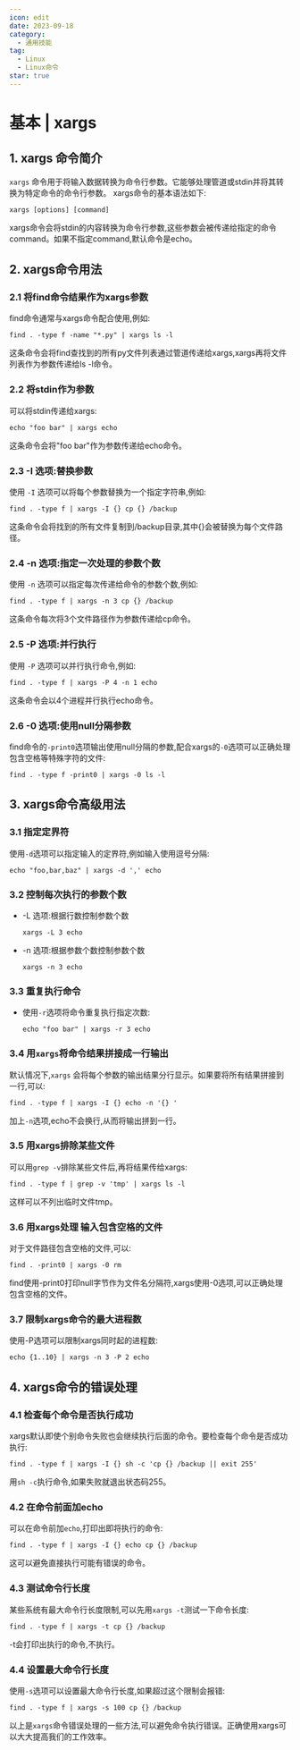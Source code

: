 ```yaml
---
icon: edit
date: 2023-09-18
category:
  - 通用技能
tag:
  - Linux
  - Linux命令
star: true
---
```


# 基本 | xargs

## 1. xargs 命令简介

`xargs` 命令用于将输入数据转换为命令行参数。它能够处理管道或stdin并将其转换为特定命令的命令行参数。
xargs命令的基本语法如下:
```shell
xargs [options] [command]
```
xargs命令会将stdin的内容转换为命令行参数,这些参数会被传递给指定的命令command。如果不指定command,默认命令是echo。

## 2. xargs命令用法

### 2.1 将find命令结果作为xargs参数

find命令通常与xargs命令配合使用,例如:
```shell
find . -type f -name "*.py" | xargs ls -l
```
这条命令会将find查找到的所有py文件列表通过管道传递给xargs,xargs再将文件列表作为参数传递给ls -l命令。

### 2.2 将stdin作为参数

可以将stdin传递给xargs:
```shell
echo "foo bar" | xargs echo
```
这条命令会将"foo bar"作为参数传递给echo命令。

### 2.3 -I 选项:替换参数

使用 `-I` 选项可以将每个参数替换为一个指定字符串,例如:
```shell
find . -type f | xargs -I {} cp {} /backup
```
这条命令会将找到的所有文件复制到/backup目录,其中{}会被替换为每个文件路径。

### 2.4 -n 选项:指定一次处理的参数个数

使用 `-n` 选项可以指定每次传递给命令的参数个数,例如:
```shell
find . -type f | xargs -n 3 cp {} /backup
```
这条命令每次将3个文件路径作为参数传递给cp命令。

### 2.5 -P 选项:并行执行

使用 `-P` 选项可以并行执行命令,例如:
```shell
find . -type f | xargs -P 4 -n 1 echo
```
这条命令会以4个进程并行执行echo命令。

### 2.6 -0 选项:使用null分隔参数

find命令的`-print0`选项输出使用null分隔的参数,配合xargs的`-0`选项可以正确处理包含空格等特殊字符的文件:
```shell
find . -type f -print0 | xargs -0 ls -l
```
## 3. xargs命令高级用法

### 3.1 指定定界符

使用`-d`选项可以指定输入的定界符,例如输入使用逗号分隔:
```shell
echo "foo,bar,baz" | xargs -d ',' echo
```

### 3.2 控制每次执行的参数个数

- -L 选项:根据行数控制参数个数
  ```shell
  xargs -L 3 echo
  ```
- -n 选项:根据参数个数控制参数个数
    ```shell
    xargs -n 3 echo
    ```

### 3.3 重复执行命令

- 使用`-r`选项将命令重复执行指定次数:
  ```shell
  echo "foo bar" | xargs -r 3 echo
  ```

### 3.4 用`xargs`将命令结果拼接成一行输出

默认情况下,`xargs` 会将每个参数的输出结果分行显示。如果要将所有结果拼接到一行,可以:
```shell
find . -type f | xargs -I {} echo -n '{} ' 
```
加上`-n`选项,echo不会换行,从而将输出拼到一行。

### 3.5 用xargs排除某些文件

可以用`grep -v`排除某些文件后,再将结果传给xargs:
```shell
find . -type f | grep -v 'tmp' | xargs ls -l
```
这样可以不列出临时文件tmp。

### 3.6 用xargs处理 输入包含空格的文件

对于文件路径包含空格的文件,可以:
```shell
find . -print0 | xargs -0 rm
```
find使用-print0打印null字节作为文件名分隔符,xargs使用-0选项,可以正确处理包含空格的文件。

### 3.7 限制xargs命令的最大进程数

使用-P选项可以限制xargs同时起的进程数:
```shell
echo {1..10} | xargs -n 3 -P 2 echo
```

## 4. xargs命令的错误处理

### 4.1 检查每个命令是否执行成功

xargs默认即使个别命令失败也会继续执行后面的命令。要检查每个命令是否成功执行:
```shell
find . -type f | xargs -I {} sh -c 'cp {} /backup || exit 255'
```
用`sh -c`执行命令,如果失败就退出状态码255。

### 4.2 在命令前面加echo

可以在命令前加`echo`,打印出即将执行的命令:
```shell
find . -type f | xargs -I {} echo cp {} /backup
```
这可以避免直接执行可能有错误的命令。

### 4.3 测试命令行长度

某些系统有最大命令行长度限制,可以先用`xargs -t`测试一下命令长度:
```shell
find . -type f | xargs -t cp {} /backup
```
-t会打印出执行的命令,不执行。

### 4.4 设置最大命令行长度

使用`-s`选项可以设置最大命令行长度,如果超过这个限制会报错:
```shell
find . -type f | xargs -s 100 cp {} /backup 
```
以上是`xargs`命令错误处理的一些方法,可以避免命令执行错误。正确使用xargs可以大大提高我们的工作效率。